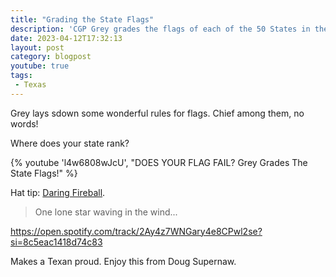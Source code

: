```yaml
---
title: "Grading the State Flags"
description: 'CGP Grey grades the flags of each of the 50 States in the Union.'
date: 2023-04-12T17:32:13
layout: post
category: blogpost
youtube: true
tags:
 - Texas
---
```


Grey lays sdown some wonderful rules for flags. Chief among them, no words! 

Where does your state rank?

{% youtube 'l4w6808wJcU', "DOES YOUR FLAG FAIL? Grey Grades The State Flags!" %}

Hat tip: [Daring Fireball](https://daringfireball.net/linked/2023/04/10/cgp-grey-americas-flags).

> One lone star waving in the wind...

https://open.spotify.com/track/2Ay4z7WNGary4e8CPwl2se?si=8c5eac1418d74c83

Makes a Texan proud. Enjoy this from Doug Supernaw.